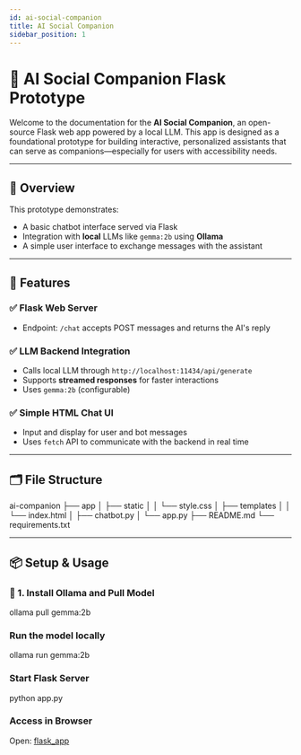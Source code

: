 ```yaml
---
id: ai-social-companion
title: AI Social Companion
sidebar_position: 1
---
```


# 🧠 AI Social Companion Flask Prototype

Welcome to the documentation for the **AI Social Companion**, an open-source Flask web app powered by a local LLM. This app is designed as a foundational prototype for building interactive, personalized assistants that can serve as companions—especially for users with accessibility needs.

---

## 🚀 Overview

This prototype demonstrates:

- A basic chatbot interface served via Flask
- Integration with **local** LLMs like `gemma:2b` using **Ollama**
- A simple user interface to exchange messages with the assistant

---

## 🔧 Features

### ✅ Flask Web Server

- Endpoint: `/chat` accepts POST messages and returns the AI's reply

### ✅ LLM Backend Integration

- Calls local LLM through `http://localhost:11434/api/generate`
- Supports **streamed responses** for faster interactions
- Uses `gemma:2b` (configurable)

### ✅ Simple HTML Chat UI

- Input and display for user and bot messages
- Uses `fetch` API to communicate with the backend in real time

---

## 🗂 File Structure

ai-companion
├── app
│   ├── static
│   │   └── style.css
│   ├── templates
│   │   └── index.html
│   ├── chatbot.py
│   └── app.py
├── README.md
└── requirements.txt

---

## 📦 Setup & Usage

### 🧩 1. Install Ollama and Pull Model

ollama pull gemma:2b

### Run the model locally

ollama run gemma:2b

### Start Flask Server

python app.py

### Access in Browser

Open: [flask_app]

[flask_app]: http://localhost:5000/
